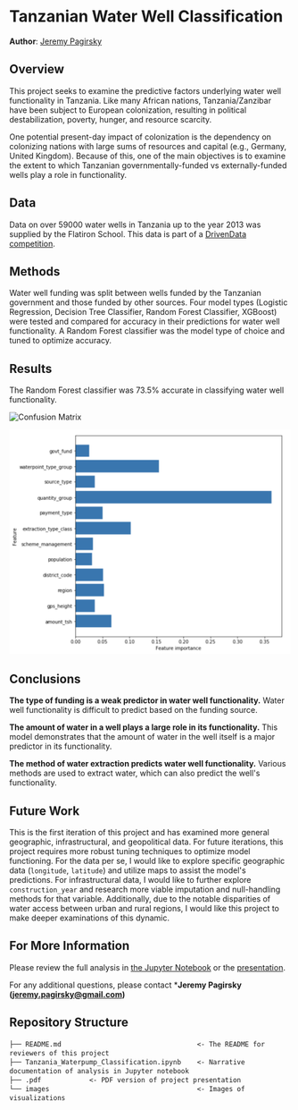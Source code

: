 # Tanzanian Water Well Classification

**Author**: [Jeremy Pagirsky](https://github.com/jeremypagirsky)

## Overview

This project seeks to examine the predictive factors underlying water well functionality in Tanzania. Like many African nations, Tanzania/Zanzibar have been subject to European colonization, resulting in political destabilization, poverty, hunger, and resource scarcity. 

One potential present-day impact of colonization is the dependency on colonizing nations with large sums of resources and capital (e.g., Germany, United Kingdom). Because of this, one of the main objectives is to examine the extent to which Tanzanian governmentally-funded vs externally-funded wells play a role in functionality.

## Data

Data on over 59000 water wells in Tanzania up to the year 2013 was supplied by the Flatiron School. This data is part of a [DrivenData competition](https://www.drivendata.org/competitions/7/pump-it-up-data-mining-the-water-table/page/23/).

## Methods

Water well funding was split between wells funded by the Tanzanian government and those funded by other sources. Four model types (Logistic Regression, Decision Tree Classifier, Random Forest Classifier, XGBoost) were tested and compared for accuracy in their predictions for water well functionality. A Random Forest classifier was the model type of choice and tuned to optimize accuracy.

## Results

The Random Forest classifier was 73.5% accurate in classifying water well functionality.

![Confusion Matrix](.images/confusion_matrix.png/)

![Feature Importance](./images/feature_importance.png/)

## Conclusions

**The type of funding is a weak predictor in water well functionality.** Water well functionality is difficult to predict based on the funding source.

**The amount of water in a well plays a large role in its functionality.** This model demonstrates that the amount of water in the well itself is a major predictor in its functionality.

**The method of water extraction predicts water well functionality.** Various methods are used to extract water, which can also predict the well's functionality.

## Future Work

This is the first iteration of this project and has examined more general geographic, infrastructural, and geopolitical data. For future iterations, this project requires more robust tuning techniques to optimize model functioning. For the data per se, I would like to explore specific geographic data (`longitude`, `latitude`) and utilize maps to assist the model's predictions. For infrastructural data, I would like to further explore `construction_year` and research more viable imputation and null-handling methods for that variable. Additionally, due to the notable disparities of water access between urban and rural regions, I would like this project to make deeper examinations of this dynamic.


## For More Information

Please review the full analysis in [the Jupyter Notebook](./Tanzania_Waterpump_Classification.ipynb) or the [presentation](./).

For any additional questions, please contact ***Jeremy Pagirsky (jeremy.pagirsky@gmail.com)**

## Repository Structure

```
├── README.md                                  <- The README for reviewers of this project
├── Tanzania_Waterpump_Classification.ipynb    <- Narrative documentation of analysis in Jupyter notebook
├── .pdf            <- PDF version of project presentation
└── images                                     <- Images of visualizations
```